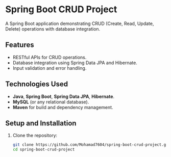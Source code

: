 # Spring Boot CRUD Project

A Spring Boot application demonstrating CRUD (Create, Read, Update, Delete) operations with database integration.

## Features
- RESTful APIs for CRUD operations.
- Database integration using Spring Data JPA and Hibernate.
- Input validation and error handling.

## Technologies Used
- **Java**, **Spring Boot**, **Spring Data JPA**, **Hibernate**.
- **MySQL** (or any relational database).
- **Maven** for build and dependency management.

## Setup and Installation
1. Clone the repository:
   ```bash
   git clone https://github.com/Mohamad7604/spring-boot-crud-project.git
   cd spring-boot-crud-project

